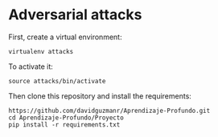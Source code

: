 # Adversarial attacks

First, create a virtual environment:

```
virtualenv attacks
```

To activate it:
```
source attacks/bin/activate
```

Then clone this repository and install the requirements:
```
https://github.com/davidguzmanr/Aprendizaje-Profundo.git
cd Aprendizaje-Profundo/Proyecto
pip install -r requirements.txt
```
